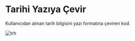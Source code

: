# Tarihi Yazıya Çevir
 
Kullanıcıdan alınan tarih bilgisini yazı formatına çeviren kod.

![trh](https://user-images.githubusercontent.com/77399565/106516932-d4c80280-64e8-11eb-9ac4-9c280dde00a9.png)
